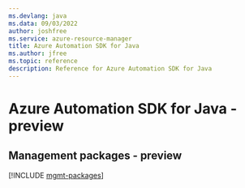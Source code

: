 ```yaml
---
ms.devlang: java
ms.data: 09/03/2022
author: joshfree
ms.service: azure-resource-manager
title: Azure Automation SDK for Java
ms.author: jfree
ms.topic: reference
description: Reference for Azure Automation SDK for Java
---
```

# Azure Automation SDK for Java - preview

## Management packages - preview
[!INCLUDE [mgmt-packages](automation-mgmt-index.md)]